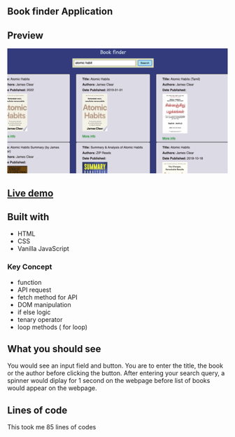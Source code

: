 ## Book finder Application

## Preview
![Screenshot](/Screenshot%202023-12-17%20at%202.43.45%20PM.png)

## [Live demo](https://boook-finder.netlify.app/)

## Built with

- HTML
- CSS
- Vanilla JavaScript

### Key Concept

- function
- API request
- fetch method for API 
- DOM manipulation
- if else logic
- tenary operator
- loop methods ( for loop)

## What you should see

You would see an input field and button. You are to enter the title, the book or the author before clicking the button. After entering your search query, a spinner would diplay for 1 second on the webpage before list of books would appear on the webpage.

## Lines of code

This took me 85 lines of codes
